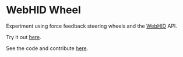 # WebHID Wheel

Experiment using force feedback steering wheels and the [WebHID](https://developer.mozilla.org/en-US/docs/Web/API/WebHID_API) API.

Try it out [here](https://webhid-wheel.glitch.me/).

See the code and contribute [here](https://github.com/joegaffey/webhid-wheel).
